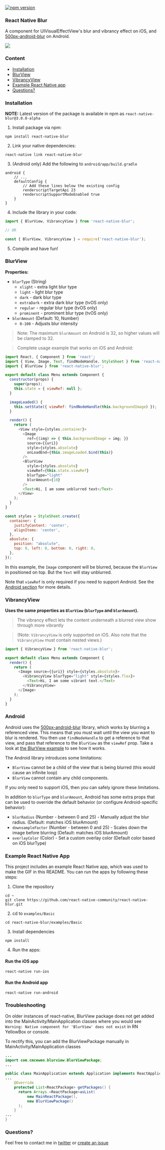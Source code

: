 [![npm version](https://badge.fury.io/js/react-native-blur.svg)](https://badge.fury.io/js/react-native-blur)

### React Native Blur

A component for UIVisualEffectView's blur and vibrancy effect on iOS, and [500px-android-blur](https://github.com/500px/500px-android-blur) on Android.<br>

<img src='https://cloud.githubusercontent.com/assets/139536/25066337/3c9d44c0-224d-11e7-8ca6-028478bf4a7d.gif' />


### Content

- [Installation](#installation)
- [BlurView](#blurview)
- [VibrancyView](#vibrancyview)
- [Example React Native app](#example-react-native-app)
- [Questions?](#questions)


### Installation

**NOTE:** Latest version of the package is available in npm as `react-native-blur@3.0.0-alpha`

1. Install package via npm:

  ```
  npm install react-native-blur
  ```

2. Link your native dependencies:
  ```
  react-native link react-native-blur
  ```

3. (Android only) Add the following to `android/app/build.gradle`

```
android {
    // ...
    defaultConfig {
        // Add these lines below the existing config
        renderscriptTargetApi 23
        renderscriptSupportModeEnabled true
    }
}
```

4. Include the library in your code:

  ```javascript
  import { BlurView, VibrancyView } from 'react-native-blur';

  // OR

  const { BlurView, VibrancyView } = require('react-native-blur');
  ```

5. Compile and have fun!


### BlurView

**Properties:**

- `blurType` (String)
  - `xlight` - extra light blur type
  - `light` - light blur type
  - `dark` - dark blur type
  - `extraDark` - extra dark blur type (tvOS only)
  - `regular` - regular blur type (tvOS only)
  - `prominent` - prominent blur type (tvOS only)
- `blurAmount` (Default: 10, Number)
  - `0-100` - Adjusts blur intensity

> Note: The maximum `blurAmount` on Android is 32, so higher values will be clamped to 32.

> Complete usage example that works on iOS and Android:

```javascript
import React, { Component } from 'react';
import { View, Image, Text, findNodeHandle, StyleSheet } from 'react-native';
import { BlurView } from 'react-native-blur';

export default class Menu extends Component {
  constructor(props) {
    super(props);
    this.state = { viewRef: null };
  }

  imageLoaded() {
    this.setState({ viewRef: findNodeHandle(this.backgroundImage) });
  }

  render() {
    return (
      <View style={styles.container}>
        <Image
          ref={(img) => { this.backgroundImage = img; }}
          source={{uri}}
          style={styles.absolute}
          onLoadEnd={this.imageLoaded.bind(this)}
        />
        <BlurView
          style={styles.absolute}
          viewRef={this.state.viewRef}
          blurType="light"
          blurAmount={10}
        />
        <Text>Hi, I am some unblurred text</Text>
      </View>
    );
  }
}

const styles = StyleSheet.create({
  container: {
    justifyContent: 'center',
    alignItems: 'center',
  },
  absolute: {
    position: "absolute",
    top: 0, left: 0, bottom: 0, right: 0,
  },
});
```

In this example, the `Image` component will be blurred, because the `BlurView` in positioned on top. But the `Text` will stay unblurred.

Note that `viewRef` is only required if you need to support Android. See the [Android section](#android) for more details.

### VibrancyView

**Uses the same properties as `BlurView` (`blurType` and `blurAmount`).**

> The vibrancy effect lets the content underneath a blurred view show through more vibrantly

> (Note: `VibrancyView` is only supported on iOS. Also note that the `VibrancyView` must contain nested views.)

```javascript
import { VibrancyView } from 'react-native-blur';

export default class Menu extends Component {
  render() {
    return (
      <Image source={{uri}} style={styles.absolute}>
        <VibrancyView blurType="light" style={styles.flex}>
          <Text>Hi, I am some vibrant text.</Text>
        </VibrancyView>
      </Image>
    );
  }
}
```

### Android

Android uses the [500px-android-blur](https://github.com/500px/500px-android-blur) library, which works by blurring a referenced view. This means that you must wait until the view you want to blur is rendered. You then use `findNodeHandle` to get a reference to that view, and pass that reference to the `BlurView` as the `viewRef` prop. Take a look at [the BlurView example](#blurview) to see how it works.

The Android library introduces some limitations:

* `BlurView` cannot be a child of the view that is being blurred (this would cause an infinite loop)
* `BlurView` cannot contain any child components.

If you only need to support iOS, then you can safely ignore these limitations.

In addition to `blurType` and `blurAmount`, Android has some extra props that can be used to override the default behavior (or configure Android-specific behavior):

- `blurRadius`       (Number - between 0 and 25) - Manually adjust the blur radius. (Default: matches iOS blurAmount)
- `downsampleFactor` (Number - between 0 and 25) - Scales down the image before blurring (Default: matches iOS blurAmount)
- `overlayColor`     (Color) - Set a custom overlay color (Default color based on iOS blurType)


### Example React Native App

This project includes an example React Native app, which was used to make the GIF in this README.
You can run the apps by following these steps:

1. Clone the repository

```
cd ~
git clone https://github.com/react-native-community/react-native-blur.git
```

2. cd to `examples/Basic`

```
cd react-native-blur/examples/Basic
```

3. Install dependencies

```
npm install
```

4. Run the apps:

#### Run the iOS app

```
react-native run-ios
```

#### Run the Android app

```
react-native run-android
```


### Troubleshooting

On older instances of react-native, BlurView package does not get added into the MainActivity/MainApplication classes where you would see `Warning: Native component for 'BlurView' does not exist` in RN YellowBox or console.

To rectify this, you can add the BlurViewPackage manually in MainActivity/MainApplication classes
```java
...
import com.cmcewen.blurview.BlurViewPackage;
...

public class MainApplication extends Application implements ReactApplication {
...
    @Override
    protected List<ReactPackage> getPackages() {
      return Arrays.<ReactPackage>asList(
          new MainReactPackage(),
          new BlurViewPackage()
      );
    }
...
}
```


### Questions?

Feel free to contact me in [twitter](https://twitter.com/kureevalexey) or [create an issue](https://github.com/Kureev/react-native-blur/issues/new)
